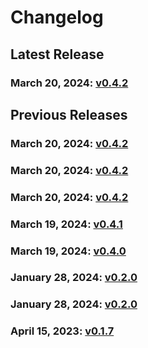 # Changelog


## Latest Release
### March 20, 2024: [v0.4.2](/.changelog/v0.4.2.mdx)


## Previous Releases
### March 20, 2024: [v0.4.2](/.changelog/v0.4.2.mdx)
### March 20, 2024: [v0.4.2](/.changelog/v0.4.2.mdx)
### March 20, 2024: [v0.4.2](/.changelog/v0.4.2.mdx)
### March 19, 2024: [v0.4.1](/.changelog/v0.4.1.mdx)
### March 19, 2024: [v0.4.0](/.changelog/v0.4.0.mdx)
### January 28, 2024: [v0.2.0](/.changelog/v0.2.0.mdx)
### January 28, 2024: [v0.2.0](/.changelog/v0.2.0.mdx)
### April 15, 2023: [v0.1.7](/.changelog/v0.1.7.mdx)
